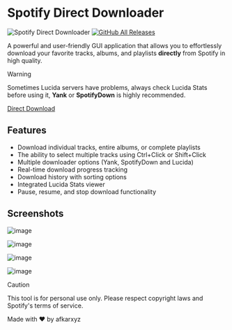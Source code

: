 # Spotify Direct Downloader

![Spotify Direct Downloader](https://img.shields.io/badge/Spotify-Direct%20Downloader-1DB954?style=for-the-badge&logo=spotify&logoColor=white) [![GitHub All Releases](https://img.shields.io/github/downloads/afkarxyz/Spotify-Direct-Downloader/total?style=for-the-badge)](https://github.com/afkarxyz/Spotify-Direct-Downloader/releases)

A powerful and user-friendly GUI application that allows you to effortlessly download your favorite tracks, albums, and playlists **directly** from Spotify in high quality.

> [!WARNING]
Sometimes Lucida servers have problems, always check Lucida Stats before using it, **Yank** or **SpotifyDown** is highly recommended. 

[Direct Download](https://github.com/afkarxyz/Spotify-Direct-Downloader/releases/download/spotify/Spotify.Direct.Downloader.exe)

## Features

- Download individual tracks, entire albums, or complete playlists
- The ability to select multiple tracks using Ctrl+Click or Shift+Click
- Multiple downloader options (Yank, SpotifyDown and Lucida)
- Real-time download progress tracking
- Download history with sorting options
- Integrated Lucida Stats viewer
- Pause, resume, and stop download functionality

## Screenshots

![image](https://github.com/user-attachments/assets/3b5ef90a-5093-41f9-b3b4-476dbf864d3c)

![image](https://github.com/user-attachments/assets/bf027cef-949e-47f5-8cc3-f1de1583d6d6)

![image](https://github.com/user-attachments/assets/9f82e12d-6a7e-4be4-ba1d-a56df84d307e)

![image](https://github.com/user-attachments/assets/c9c3f6a5-715e-4313-8bd2-92abca403fed)

> [!CAUTION]
> This tool is for personal use only. Please respect copyright laws and Spotify's terms of service.

Made with ❤️ by afkarxyz
